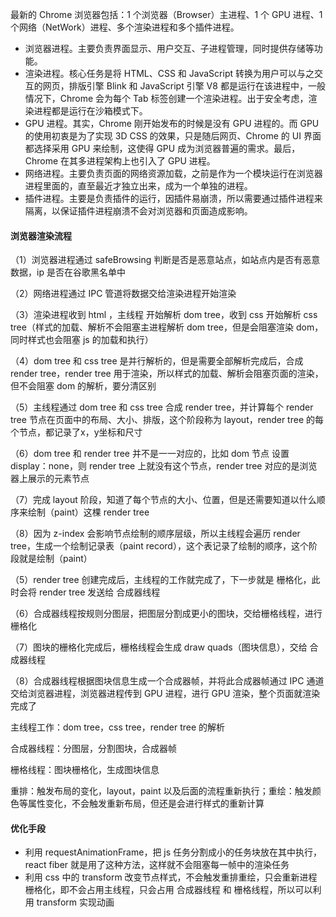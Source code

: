 最新的 Chrome 浏览器包括：1 个浏览器（Browser）主进程、1 个 GPU 进程、1 个网络（NetWork）进程、多个渲染进程和多个插件进程。

- 浏览器进程。主要负责界面显示、用户交互、子进程管理，同时提供存储等功能。
- 渲染进程。核心任务是将 HTML、CSS 和 JavaScript 转换为用户可以与之交互的网页，排版引擎 Blink 和 JavaScript 引擎 V8 都是运行在该进程中，一般情况下，Chrome 会为每个 Tab 标签创建一个渲染进程。出于安全考虑，渲染进程都是运行在沙箱模式下。
- GPU 进程。其实，Chrome 刚开始发布的时候是没有 GPU 进程的。而 GPU 的使用初衷是为了实现 3D CSS 的效果，只是随后网页、Chrome 的 UI 界面都选择采用 GPU 来绘制，这使得 GPU 成为浏览器普遍的需求。最后，Chrome 在其多进程架构上也引入了 GPU 进程。
- 网络进程。主要负责页面的网络资源加载，之前是作为一个模块运行在浏览器进程里面的，直至最近才独立出来，成为一个单独的进程。
- 插件进程。主要是负责插件的运行，因插件易崩溃，所以需要通过插件进程来隔离，以保证插件进程崩溃不会对浏览器和页面造成影响。


#### 浏览器渲染流程

（1）浏览器进程通过 safeBrowsing 判断是否是恶意站点，如站点内是否有恶意数据，ip 是否在谷歌黑名单中

（2）网络进程通过 IPC 管道将数据交给渲染进程开始渲染

（3）渲染进程收到 html ，主线程 开始解析 dom tree，收到 css 开始解析 css tree（样式的加载、解析不会阻塞主进程解析 dom tree，但是会阻塞渲染 dom，同时样式也会阻塞 js 的加载和执行）

（4）dom tree 和 css tree 是并行解析的，但是需要全部解析完成后，合成 render tree，render tree 用于渲染，所以样式的加载、解析会阻塞页面的渲染，但不会阻塞 dom 的解析，要分清区别

（5）主线程通过 dom tree 和 css tree 合成 render tree，并计算每个 render tree 节点在页面中的布局、大小、排版，这个阶段称为 layout，render tree 的每个节点，都记录了x，y坐标和尺寸

（6）dom tree 和 render tree 并不是一一对应的，比如 dom 节点 设置 display：none，则 render tree 上就没有这个节点，render tree 对应的是浏览器上展示的元素节点

（7）完成 layout 阶段，知道了每个节点的大小、位置，但是还需要知道以什么顺序来绘制（paint）这棵 render tree

（8）因为 z-index 会影响节点绘制的顺序层级，所以主线程会遍历 render tree，生成一个绘制记录表（paint record），这个表记录了绘制的顺序，这个阶段就是绘制（paint）

（5）render tree 创建完成后，主线程的工作就完成了，下一步就是 栅格化，此时会将 render tree 发送给 合成器线程

（6）合成器线程按规则分图层，把图层分割成更小的图块，交给栅格线程，进行栅格化

（7）图块的栅格化完成后，栅格线程会生成 draw quads（图块信息），交给 合成器线程

（8）合成器线程根据图块信息生成一个合成器帧，并将此合成器帧通过 IPC 通道交给浏览器进程，浏览器进程传到 GPU 进程，进行 GPU 渲染，整个页面就渲染完成了


主线程工作：dom tree，css tree，render tree 的解析

合成器线程：分图层，分割图块，合成器帧

栅格线程：图块栅格化，生成图块信息

重排：触发布局的变化，layout，paint 以及后面的流程重新执行；重绘：触发颜色等属性变化，不会触发重新布局，但还是会进行样式的重新计算

#### 优化手段

 - 利用 requestAnimationFrame，把 js 任务分割成小的任务块放在其中执行，react fiber 就是用了这种方法，这样就不会阻塞每一帧中的渲染任务
 - 利用 css 中的 transform 改变节点样式，不会触发重排重绘，只会重新进程栅格化，即不会占用主线程，只会占用 合成器线程 和 栅格线程，所以可以利用 transform 实现动画





